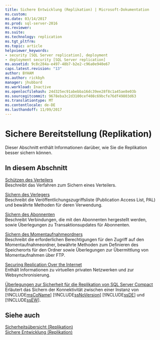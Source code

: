 ```yaml
---
title: Sichere Entwicklung (Replikation) | Microsoft-Dokumentation
ms.custom: 
ms.date: 03/14/2017
ms.prod: sql-server-2016
ms.reviewer: 
ms.suite: 
ms.technology: replication
ms.tgt_pltfrm: 
ms.topic: article
helpviewer_keywords:
- security [SQL Server replication], deployment
- deployment security [SQL Server replication]
ms.assetid: 9c8c284a-e497-48b7-b2e2-c96a0e940e67
caps.latest.revision: "13"
author: BYHAM
ms.author: rickbyh
manager: jhubbard
ms.workload: Inactive
ms.openlocfilehash: 24d325ec91abebba16dc39ee28f8c1a45ae8e03b
ms.sourcegitcommit: 9678eba3c2d3100cef408c69bcfe76df49803d63
ms.translationtype: MT
ms.contentlocale: de-DE
ms.lasthandoff: 11/09/2017
---
```

# <a name="secure-deployment-replication"></a>Sichere Bereitstellung (Replikation)
  Dieser Abschnitt enthält Informationen darüber, wie Sie die Replikation besser sichern können.  
  
## <a name="in-this-section"></a>In diesem Abschnitt  
 [Schützen des Verteilers](../../../relational-databases/replication/security/secure-the-distributor.md)  
 Beschreibt das Verfahren zum Sichern eines Verteilers.  
  
 [Sichern des Verlegers](../../../relational-databases/replication/security/secure-the-publisher.md)  
 Beschreibt die Veröffentlichungszugriffsliste (Publication Access List, PAL) und bewährte Methoden für deren Verwendung.  
  
 [Sichern des Abonnenten](../../../relational-databases/replication/security/secure-the-subscriber.md)  
 Beschreibt Verbindungen, die mit den Abonnenten hergestellt werden, sowie Überlegungen zu Transaktionsupdates für Abonnenten.  
  
 [Sichern des Momentaufnahmeordners](../../../relational-databases/replication/security/secure-the-snapshot-folder.md)  
 Beschreibt die erforderlichen Berechtigungen für den Zugriff auf den Momentaufnahmeordner, bewährte Methoden zum Definieren des Speicherorts für den Ordner sowie Überlegungen zur Übermittlung von Momentaufnahmen über FTP.  
  
 [Securing Replication Over the Internet](../../../relational-databases/replication/security/securing-replication-over-the-internet.md)  
 Enthält Informationen zu virtuellen privaten Netzwerken und zur Websynchronisierung.  
  
 [Überlegungen zur Sicherheit für die Replikation von SQL Server Compact](../../../relational-databases/replication/security/security-considerations-for-sql-server-compact-replication.md)  
 Erläutert das Sichern der Konnektivität zwischen einer Instanz von [!INCLUDE[msCoName](../../../includes/msconame-md.md)] [!INCLUDE[ssNoVersion](../../../includes/ssnoversion-md.md)] [!INCLUDE[ssDE](../../../includes/ssde-md.md)] und [!INCLUDE[ssEW](../../../includes/ssew-md.md)].  
  
## <a name="see-also"></a>Siehe auch  
 [Sicherheitsübersicht &#40;Replikation&#41;](../../../relational-databases/replication/security/security-overview-replication.md)   
 [Sichere Entwicklung &#40;Replikation&#41;](../../../relational-databases/replication/security/secure-development-replication.md)  
  
  
